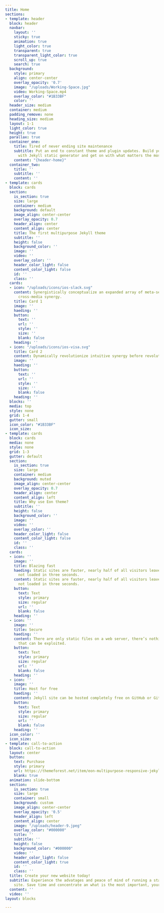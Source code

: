 ```yaml
---
title: Home
sections:
- template: header
  block: header
  navbar:
    layout: ''
    sticky: true
    animation: true
    light_color: true
    transparent: true
    transparent_light_color: true
    scroll_up: true
    search: true
  background:
    style: primary
    align: center-center
    overlay_opacity: '0.7'
    image: "/uploads/Working-Space.jpg"
    video: Working-Space.mp4
    overlay_color: "#1B33BF"
    color: ''
  header_size: medium
  container: medium
  padding_remove: none
  heading_size: medium
  layout: 1-1
  light_color: true
  height: true
  parallax: true
  container_one:
    title: Tired of never ending site maintenance
    subtitle: Put an end to constant theme and plugin updates. Build your website
      with Jekyll static generator and get on with what matters the most, your business.
    content: "{header-home}"
  container_two:
    title: ''
    subtitle: ''
    content: ''
- template: cards
  block: cards
  section:
    is_section: true
    size: large
    container: medium
    background: default
    image_align: center-center
    overlay_opacity: 0.7
    header_align: center
    content_align: center
    title: The first multipurpose Jekyll theme
    subtitle: ''
    height: false
    background_color: ''
    image: ''
    video: ''
    overlay_color: ''
    header_color_light: false
    content_color_light: false
    id: ''
    class: ''
  cards:
  - icon: "/uploads/icons/ios-slack.svg"
    content: Synergistically conceptualize an expanded array of meta-services vis-a-vis
      cross-media synergy.
    title: Card 1
    image: ''
    haeding: ''
    button:
      text: ''
      url: ''
      style: ''
      size: ''
      blank: false
    heading: ''
  - icon: "/uploads/icons/ios-visa.svg"
    title: Card 2
    content: Dynamically revolutionize intuitive synergy before revolutionary
    image: ''
    haeding: ''
    button:
      text: ''
      url: ''
      style: ''
      size: ''
      blank: false
    heading: ''
  blocks: ''
  media: top
  style: none
  grid: 1-4
  gutter: small
  icon_color: "#1B33BF"
  icon_size: 
- template: cards
  block: cards
  media: none
  style: none
  grid: 1-3
  gutter: default
  section:
    is_section: true
    size: large
    container: medium
    background: muted
    image_align: center-center
    overlay_opacity: 0.7
    header_align: center
    content_align: left
    title: Why use Eon theme?
    subtitle: ''
    height: false
    background_color: ''
    image: ''
    video: ''
    overlay_color: ''
    header_color_light: false
    content_color_light: false
    id: ''
    class: ''
  cards:
  - icon: ''
    image: ''
    title: Blazing fast
    haeding: Static sites are faster, nearly half of all visitors leave a site if
      not loaded in three seconds.
    content: Static sites are faster, nearly half of all visitors leave a site if
      not loaded in three seconds.
    button:
      text: Text
      style: primary
      size: regular
      url: ''
      blank: false
    heading: ''
  - icon: ''
    image: ''
    title: Secure
    haeding: ''
    content: There are only static files on a web server, there’s nothing dynamic
      that can be exploited.
    button:
      text: Text
      style: primary
      size: regular
      url: ''
      blank: false
    heading: ''
  - icon: ''
    image: ''
    title: Host for free
    haeding: ''
    content: Jekyll site can be hosted completely free on GitHub or Gitlab pages.
    button:
      text: Text
      style: primary
      size: regular
      url: ''
      blank: false
    heading: ''
  icon_color: ''
  icon_size: 
- template: call-to-action
  block: call-to-action
  layout: center
  button:
    text: Purchase
    style: primary
    url: https://themeforest.net/item/eon-multipurpose-responsive-jekyll-theme/24065900
    blank: true
  animation: slide-bottom
  section:
    is_section: true
    size: large
    container: small
    background: custom
    image_align: center-center
    overlay_opacity: '0.5'
    header_align: left
    content_align: center
    image: "/uploads/header-9.jpeg"
    overlay_color: "#000000"
    title: ''
    subtitle: ''
    height: false
    background_color: "#000000"
    video: ''
    header_color_light: false
    content_color_light: true
    id: ''
    class: ''
  title: Create your new website today!
  subtitle: Experience the advatages and peace of mind of running a static Jekyll
    site. Save time and concentrate an what is the most important, your business.
  content: ''
  video: ''
layout: blocks

---
```

